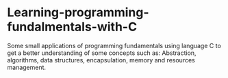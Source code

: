 # Learning-programming-fundalmentals-with-C

Some small applications of programming fundamentals using language C to get a better understanding of some concepts such as: Abstraction, algorithms, data structures, encapsulation, memory and resources management.
